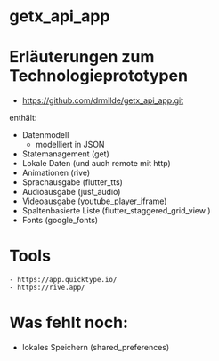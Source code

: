 # getx_api_app

# Erläuterungen zum Technologieprototypen

  - https://github.com/drmilde/getx_api_app.git

enthält:

- Datenmodell
    - modelliert in JSON
- Statemanagement (get)
- Lokale Daten (und auch remote mit http)
- Animationen (rive)
- Sprachausgabe (flutter_tts)
- Audioausgabe (just_audio)
- Videoausgabe (youtube_player_iframe)
- Spaltenbasierte Liste (flutter_staggered_grid_view )
- Fonts (google_fonts)

# Tools
    - https://app.quicktype.io/
    - https://rive.app/

# Was fehlt noch:

 - lokales Speichern (shared_preferences)

